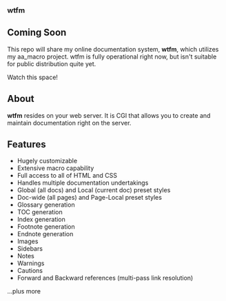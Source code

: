 ### wtfm

## Coming Soon

This repo will share my online documentation system, **wtfm**, which utilizes my
aa_macro project. wtfm is fully operational right now, but isn't suitable
for public distribution quite yet.

Watch this space!

## About

**wtfm** resides on your web server. It is CGI that allows you to create
and maintain documentation right on the server.

## Features

* Hugely customizable
* Extensive macro capability
* Full access to all of HTML and CSS
* Handles multiple documentation undertakings
* Global (all docs) and Local (current doc) preset styles
* Doc-wide (all pages) and Page-Local preset styles
* Glossary generation
* TOC generation
* Index generation
* Footnote generation
* Endnote generation
* Images
* Sidebars
* Notes
* Warnings
* Cautions
* Forward and Backward references \(multi-pass link resolution\)

...plus more

